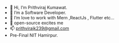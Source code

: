 - 👋 Hi, I’m Prithviraj Kumawat.
- 👀 I’m a Software Developer.
- 🌱 I’m love to work with Mern ,ReactJs , Flutter etc...
- 💞️ open-source excites me
- 📫  prithvirajk239@gmail.com
- Pre-Final NIT Hamirpur.

<!---
Rajkumar8764/Rajkumar8764 is a ✨ special ✨ repository because its `README.md` (this file) appears on your GitHub profile.
You can click the Preview link to take a look at your changes.
--->
